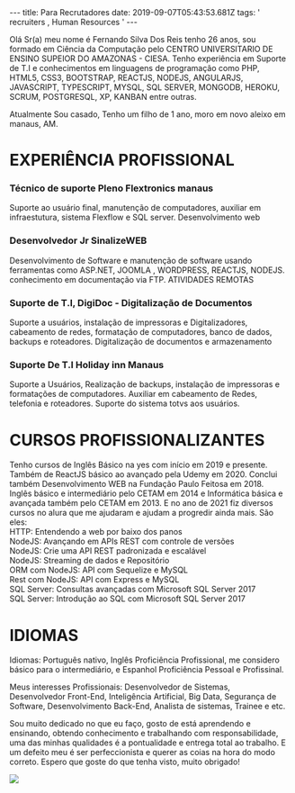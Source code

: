 <div style="padding: 5px;">
---
title: Para Recrutadores
date: 2019-09-07T05:43:53.681Z
tags: ' recruiters , Human Resources '
---

Olá Sr(a) meu nome é Fernando Silva Dos Reis tenho 26 anos, sou formado em Ciência da Computação pelo CENTRO UNIVERSITARIO DE ENSINO SUPEIOR DO AMAZONAS - CIESA. Tenho experiência em Suporte de T.I e conhecimentos em linguagens de programação como PHP, HTML5, CSS3, BOOTSTRAP, REACTJS, NODEJS, ANGULARJS, JAVASCRIPT, TYPESCRIPT, MYSQL, SQL SERVER, MONGODB, HEROKU, SCRUM, POSTGRESQL, XP, KANBAN entre outras.

Atualmente Sou casado, Tenho um filho de 1 ano, moro em novo aleixo em manaus, AM. 

<h1>EXPERIÊNCIA PROFISSIONAL</h1>
<h3>Técnico de suporte Pleno
Flextronics manaus</h3>
Suporte ao usuário final, manutenção de computadores, auxiliar em infraestutura, sistema Flexflow e SQL server. Desenvolvimento web

<h3>Desenvolvedor Jr
SinalizeWEB</h3>
Desenvolvimento de Software e manutenção de software
usando ferramentas como ASP.NET, JOOMLA , WORDPRESS, REACTJS, NODEJS. conhecimento em documentação via FTP. ATIVIDADES REMOTAS

<h3>Suporte de T.I, 
DigiDoc - Digitalização de Documentos</h3>
Suporte a usuários, instalação de impressoras e
Digitalizadores, cabeamento de redes, formatação de
computadores, banco de dados, backups e roteadores. Digitalização de documentos e armazenamento

<h3>Suporte De T.I
Holiday inn Manaus</h3>
Suporte a Usuários, Realização de backups, instalação de
impressoras e formatações de computadores. Auxiliar em
cabeamento de Redes, telefonia e roteadores. Suporte do
sistema totvs aos usuários.


<h1>CURSOS PROFISSIONALIZANTES</h1>
Tenho cursos de Inglês Básico na yes com início em 2019 e presente. Também de ReactJS básico ao avançado pela Udemy em 2020. Conclui também Desenvolvimento WEB na Fundação Paulo Feitosa em 2018. Inglês básico e intermediário pelo CETAM em 2014 e Informática básica e avançada também pelo CETAM em 2013. E no ano de 2021 fiz diversos cursos no alura que me ajudaram e ajudam a progredir ainda mais. São eles: <br>
HTTP: Entendendo a web por baixo dos panos<br>
NodeJS: Avançando em APIs REST com controle de versões<br>
NodeJS: Crie uma API REST padronizada e escalável<br>
NodeJS: Streaming de dados e Repositório<br>
ORM com NodeJS: API com Sequelize e MySQL<br>
Rest com NodeJS: API com Express e MySQL<br>
SQL Server: Consultas avançadas com Microsoft SQL Server 2017<br>
SQL Server: Introdução ao SQL com Microsoft SQL Server 2017<br>

<h1>IDIOMAS</h1>
Idiomas: Português nativo, Inglês Proficiência Profissional, me considero básico para o intermediário, e Espanhol Proficiência Pessoal e Profissinal.

Meus interesses Profissionais: Desenvolvedor de Sistemas, Desenvolvedor Front-End, Inteligência Artificial, Big Data, Segurança de Software, Desenvolvimento Back-End, Analista de sistemas, Trainee e etc. 

Sou muito dedicado no que eu faço, gosto de está aprendendo e ensinando, obtendo conhecimento e trabalhando com responsabilidade, uma das minhas qualidades é a pontualidade e entrega total ao trabalho. E um defeito meu é ser perfeccionista e querer as coias na hora do modo correto. Espero que goste do que tenha visto, muito obrigado!


<img src="../assets/pensamento.jpg">

<br/>